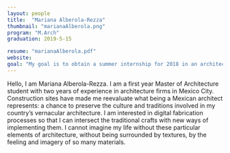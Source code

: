 ```yaml
---
layout: people
title:  "Mariana Alberola-Rezza"
thumbnail: "marianaAlberola.png"
program: "M.Arch"
graduation: 2019-5-15

resume: "marianaAlberola.pdf"
website:
goal: "My goal is to obtain a summer internship for 2018 in an architectural firm, preferably one engaged with the construction process." 
---
```


Hello, I am Mariana Alberola-Rezza. I am a first year Master of Architecture student with two years of experience in architecture firms in Mexico City. Construction sites have made me reevaluate what being a Mexican architect represents: a chance to preserve the culture and traditions involved in my country’s vernacular architecture. I am interested in digital fabrication processes so that I can intersect the traditional crafts with new ways of implementing them. I cannot imagine my life without these particular elements of architecture, without being surrounded by textures, by the feeling and imagery of so many materials.